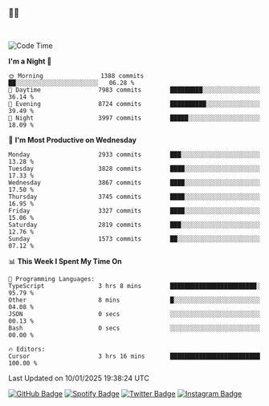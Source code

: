 ### 🤙🍺

<!-- <a href="https://github-readme-stats.vercel.app/api?username=hzak2xx&count_private=true&show_icons=true&theme=dracula">
  <img align="center" src="https://github-readme-stats.vercel.app/api?username=hzak2xx&count_private=true&show_icons=true&theme=dracula" />
</a>
</br> -->
</br>

<!--START_SECTION:waka-->
![Code Time](http://img.shields.io/badge/Code%20Time-3%2C678%20hrs%2038%20mins-blue)

**I'm a Night 🦉** 

```text
🌞 Morning                1388 commits        ██░░░░░░░░░░░░░░░░░░░░░░░   06.28 % 
🌆 Daytime                7983 commits        █████████░░░░░░░░░░░░░░░░   36.14 % 
🌃 Evening                8724 commits        ██████████░░░░░░░░░░░░░░░   39.49 % 
🌙 Night                  3997 commits        █████░░░░░░░░░░░░░░░░░░░░   18.09 % 
```
📅 **I'm Most Productive on Wednesday** 

```text
Monday                   2933 commits        ███░░░░░░░░░░░░░░░░░░░░░░   13.28 % 
Tuesday                  3828 commits        ████░░░░░░░░░░░░░░░░░░░░░   17.33 % 
Wednesday                3867 commits        ████░░░░░░░░░░░░░░░░░░░░░   17.50 % 
Thursday                 3745 commits        ████░░░░░░░░░░░░░░░░░░░░░   16.95 % 
Friday                   3327 commits        ████░░░░░░░░░░░░░░░░░░░░░   15.06 % 
Saturday                 2819 commits        ███░░░░░░░░░░░░░░░░░░░░░░   12.76 % 
Sunday                   1573 commits        ██░░░░░░░░░░░░░░░░░░░░░░░   07.12 % 
```


📊 **This Week I Spent My Time On** 

```text
💬 Programming Languages: 
TypeScript               3 hrs 8 mins        ████████████████████████░   95.79 % 
Other                    8 mins              █░░░░░░░░░░░░░░░░░░░░░░░░   04.08 % 
JSON                     0 secs              ░░░░░░░░░░░░░░░░░░░░░░░░░   00.13 % 
Bash                     0 secs              ░░░░░░░░░░░░░░░░░░░░░░░░░   00.00 % 

🔥 Editors: 
Cursor                   3 hrs 16 mins       █████████████████████████   100.00 % 
```


 Last Updated on 10/01/2025 19:38:24 UTC
<!--END_SECTION:waka-->

[![GitHub Badge](https://img.shields.io/badge/GitHub-100000?style=for-the-badge&logo=github&logoColor=white)](https://github.com/hzak2xx)
[![Spotify Badge](https://img.shields.io/badge/Spotify-1ED760?&style=for-the-badge&logo=spotify&logoColor=white)](https://open.spotify.com/user/uf90s6sbbh75a1mt44clkhkvf)
[![Twitter Badge](https://img.shields.io/badge/Twitter-1DA1F2?style=for-the-badge&logo=twitter&logoColor=white)](https://twitter.com/hzak2xx)
[![Instagram Badge](https://img.shields.io/badge/Instagram-E4405F?style=for-the-badge&logo=instagram&logoColor=white)](https://www.instagram.com/hzak2xx/)
